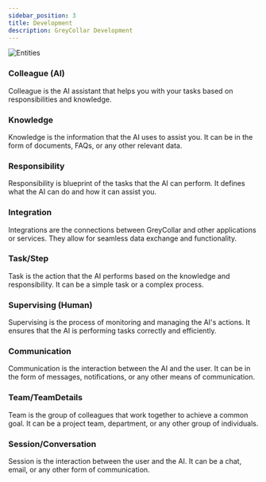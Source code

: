 ```yaml
---
sidebar_position: 3
title: Development
description: GreyCollar Development
---
```


![Entities](/media/entities.png)

### Colleague (AI)

Colleague is the AI assistant that helps you with your tasks based on responsibilities and knowledge.

### Knowledge

Knowledge is the information that the AI uses to assist you. It can be in the form of documents, FAQs, or any other relevant data.

### Responsibility

Responsibility is blueprint of the tasks that the AI can perform. It defines what the AI can do and how it can assist you.

### Integration

Integrations are the connections between GreyCollar and other applications or services. They allow for seamless data exchange and functionality.

### Task/Step

Task is the action that the AI performs based on the knowledge and responsibility. It can be a simple task or a complex process.

### Supervising (Human)

Supervising is the process of monitoring and managing the AI's actions. It ensures that the AI is performing tasks correctly and efficiently.

### Communication

Communication is the interaction between the AI and the user. It can be in the form of messages, notifications, or any other means of communication.

### Team/TeamDetails

Team is the group of colleagues that work together to achieve a common goal. It can be a project team, department, or any other group of individuals.

### Session/Conversation

Session is the interaction between the user and the AI. It can be a chat, email, or any other form of communication.

